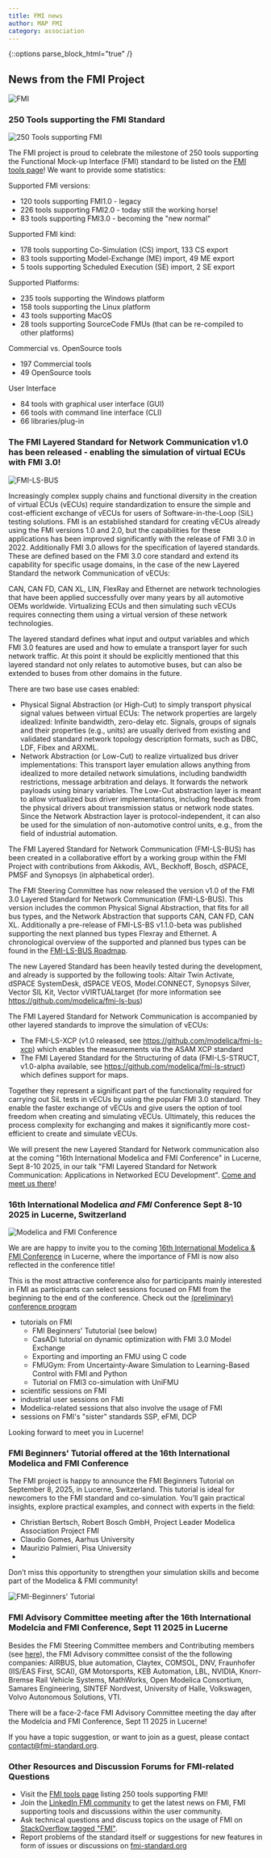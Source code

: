 ```yaml
---
title: FMI news
author: MAP FMI
category: association
---
```


{::options parse_block_html="true" /}

## News from the FMI Project

![FMI](FMI.png)

### 250 Tools supporting the FMI Standard

![250 Tools supporting FMI](250-tools-fmi.png)

The FMI project is proud to celebrate the milestone of 250 tools supporting the Functional Mock-up Interface (FMI) standard to be listed on the [FMI tools page](https://fmi-standard.org/tools/)! We want to provide some statistics:

Supported FMI versions:
- 120 tools supporting FMI1.0 - legacy 
- 226 tools supporting FMI2.0 - today still the working horse!
- 83 tools supporting FMI3.0 - becoming the "new normal"

Supported FMI kind:
- 178 tools supporting Co-Simulation (CS) import, 133 CS export
- 83 tools supporting Model-Exchange (ME) import, 49 ME export
- 5 tools supporting Scheduled Execution (SE) import, 2 SE export

Supported Platforms: 
- 235 tools supporting the Windows platform
- 158 tools supporting the Linux platform
- 43 tools supporting MacOS
- 28 tools supporting SourceCode FMUs (that can be re-compiled to other platforms)

Commercial vs. OpenSource tools
- 197 Commercial tools
- 49 OpenSource tools

User Interface
- 84 tools with graphical user interface (GUI)
- 66 tools with command line interface (CLI)
- 66 libraries/plug-in 

### The FMI Layered Standard for Network Communication v1.0 has been released - enabling the simulation of virtual ECUs with FMI 3.0!

![FMI-LS-BUS](FMI-LS-BUS.png)

Increasingly complex supply chains and functional diversity in the creation of virtual ECUs (vECUs) require standardization to ensure the simple and cost-efficient exchange of vECUs for users of Software-in-the-Loop (SiL) testing solutions. FMI is an established standard for creating vECUs already using the FMI versions 1.0 and 2.0, but the capabilities for these applications has been improved significantly with the release of FMI 3.0 in 2022. Additionally FMI 3.0 allows for the specification of layered standards. These are defined based on the FMI 3.0 core standard and extend its capability for specific usage domains, in the case of the new Layered Standard the network Communication of vECUs:

CAN, CAN FD, CAN XL, LIN, FlexRay and Ethernet are network technologies that have been applied successfully over many years by all automotive OEMs worldwide. Virtualizing ECUs and then simulating such vECUs requires connecting them using a virtual version of these network technologies.

The layered standard defines what input and output variables and which FMI 3.0 features are used and how to emulate a transport layer for such network traffic. At this point it should be explicitly mentioned that this layered standard not only relates to automotive buses, but can also be extended to buses from other domains in the future.

There are two base use cases enabled:

- Physical Signal Abstraction (or High-Cut) to simply transport physical signal values between virtual ECUs:
The network properties are largely idealized: Infinite bandwidth, zero-delay etc. Signals, groups of signals and their properties (e.g., units) are usually derived from existing and validated standard network topology description formats, such as DBC, LDF, Fibex and ARXML.
- Network Abstraction (or Low-Cut) to realize virtualized bus driver implementations:
This transport layer emulation allows anything from idealized to more detailed network simulations, including bandwidth restrictions, message arbitration and delays. It forwards the network payloads using binary variables. The Low-Cut abstraction layer is meant to allow virtualized bus driver implementations, including feedback from the physical drivers about transmission status or network node states. Since the Network Abstraction layer is protocol-independent, it can also be used for the simulation of non-automotive control units, e.g., from the field of industrial automation.

The FMI Layered Standard for Network Communication (FMI-LS-BUS) has been created in a collaborative effort by a working group within the FMI Project with contributions from Akkodis, AVL, Beckhoff, Bosch, dSPACE, PMSF and Synopsys (in alphabetical order). 

The FMI Steering Committee has now released the version v1.0 of the FMI 3.0 Layered Standard for Network Communication (FMI-LS-BUS). This version includes the common Physical Signal Abstraction, that fits for all bus types, and the Network Abstraction that supports CAN, CAN FD, CAN XL. Additionally a pre-release of FMI-LS-BS v1.1.0-beta was published supporting the next planned bus types Flexray and Ethernet. A chronological overview of the supported and planned bus types can be found in the [FMI-LS-BUS Roadmap](https://github.com/modelica/fmi-ls-bus?tab=readme-ov-file#roadmap).

The new Layered Standard has been heavily tested during the development, and already is supported by the following tools: 
Altair Twin Activate, dSPACE SystemDesk, dSPACE VEOS, Model.CONNECT, Synopsys Silver, Vector SIL Kit, Vector vVIRTUALtarget (for more information see  https://github.com/modelica/fmi-ls-bus)

The FMI Layered Standard for Network Communication is accompanied by other layered standards to improve the simulation of vECUs: 

- The FMI-LS-XCP (v1.0 released, see https://github.com/modelica/fmi-ls-xcp) which enables the measurements via the ASAM XCP standard
- The FMI Layered Standard for the Structuring of data (FMI-LS-STRUCT, v1.0-alpha available, see https://github.com/modelica/fmi-ls-struct) which defines support for maps.

Together they represent a significant part of the functionality required for carrying out SiL tests in vECUs by using the popular FMI 3.0 standard. 
They enable the faster exchange of vECUs and give users the option of tool freedom when creating and simulating vECUs. Ultimately, this reduces the process complexity for exchanging and makes it significantly more cost-efficient to create and simulate vECUs. 

We will present the new Layered Standard for Network communication also at the coming "16th International Modelica and FMI Conference" in Lucerne, Sept 8-10 2025, in our talk "FMI Layered Standard for Network Communication: Applications in Networked ECU Development". [Come and meet us there](https://modelica.org/events/modelica2025/)!

### 16th International Modelica _and FMI_ Conference Sept 8-10 2025 in Lucerne, Switzerland

![Modelica and FMI Conference](Modelica_and_FMI_Confernce_Logo.png)

We are are happy to invite you to the coming [16th International Modelica & FMI Conference](https://modelica.org/events/modelica2025/) in Lucerne, where the importance of FMI is now also reflected in the conference title!

This is the most attractive conference also for participants mainly interested in FMI as participants can select sessions focused on FMI from the beginning to the end of the conference. Check out the [(preliminary) conference program](https://modelica.org/events/modelica2025/Tutorial_Abstracts_16th_Modelica_and_FMI_Conference.pdf)

- tutorials on FMI
  - FMI Beginners' Tututorial (see below)
  - CasADi tutorial on dynamic optimization with FMI 3.0 Model Exchange
  - Exporting and importing an FMU using C code
  - FMUGym: From Uncertainty-Aware Simulation to Learning-Based Control with FMI and Python
  - Tutorial on FMI3 co-simulation with UniFMU
- scientific sessions on FMI
- industrial user sessions on FMI
- Modelica-related sessions that also involve the usage of FMI
- sessions on FMI's "sister" standards SSP, eFMI, DCP

Looking forward to meet you in Lucerne!

### FMI Beginners' Tutorial offered at the 16th International Modelica and FMI Conference

The FMI project is happy to announce the FMI Beginners Tutorial on September 8, 2025, in Lucerne, Switzerland.
This tutorial is ideal for newcomers to the FMI standard and co-simulation. You’ll gain practical insights, explore practical examples, and connect with experts in the field:

- Christian Bertsch, Robert Bosch GmbH, Project Leader Modelica Association Project FMI
- Claudio Gomes, Aarhus University 
- Maurizio Palmieri, Pisa University
- 
Don’t miss this opportunity to strengthen your simulation skills and become part of the Modelica & FMI community!

![FMI-Beginners' Tutorial](FMI-Tutorial.jpg)


### FMI Advisory Committee meeting after the 16th International Modelcia and FMI Conference, Sept 11 2025 in Lucerne

Besides the FMI Steering Committee members and Contributing members (see [here](https://fmi-standard.org/about/)), the FMI Advisory committee consist of the the following companies: AIRBUS, blue automation, Claytex, COMSOL, DNV, Fraunhofer (IIS/EAS First, SCAI), GM Motorsports, KEB Automation, LBL, NVIDIA, Knorr-Bremse Rail Vehicle Systems, MathWorks, Open Modelica Consortium, Samares Engineering, SINTEF Nordvest, University of Halle, Volkswagen, Volvo Autonomous Solutions, VTI.

There will be a face-2-face FMI Advisory Committee meeting the day after the Modelcia and FMI Conference, Sept 11 2025 in Lucerne!

If you have a topic suggestion, or want to join as a guest, please contact contact@fmi-standard.org.

### Other Resources and Discussion Forums for FMI-related Questions

* Visit the [FMI tools page](https://fmi-standard.org/tools) listing 250 tools supporting FMI!
* Join the [LinkedIn FMI community](https://www.linkedin.com/groups/7477473/) to get the latest news on FMI, FMI supporting tools and discussions within the user community.
* Ask technical questions and discuss topics on the usage of FMI on [StackOverflow tagged "FMI"](https://stackoverflow.com/questions/tagged/fmi).
* Report problems of the standard itself or suggestions for new features in form of issues or discussions on [fmi-standard.org](https://github.com/modelica/fmi-standard)
